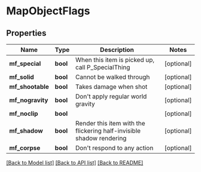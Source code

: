# MapObjectFlags

## Properties
Name | Type | Description | Notes
------------ | ------------- | ------------- | -------------
**mf_special** | **bool** | When this item is picked up, call P_SpecialThing | [optional] 
**mf_solid** | **bool** | Cannot be walked through | [optional] 
**mf_shootable** | **bool** | Takes damage when shot | [optional] 
**mf_nogravity** | **bool** | Don&#39;t apply regular world gravity | [optional] 
**mf_noclip** | **bool** |  | [optional] 
**mf_shadow** | **bool** | Render this item with the flickering half-invisible shadow rendering | [optional] 
**mf_corpse** | **bool** | Don&#39;t respond to any action | [optional] 

[[Back to Model list]](../README.md#documentation-for-models) [[Back to API list]](../README.md#documentation-for-api-endpoints) [[Back to README]](../README.md)



